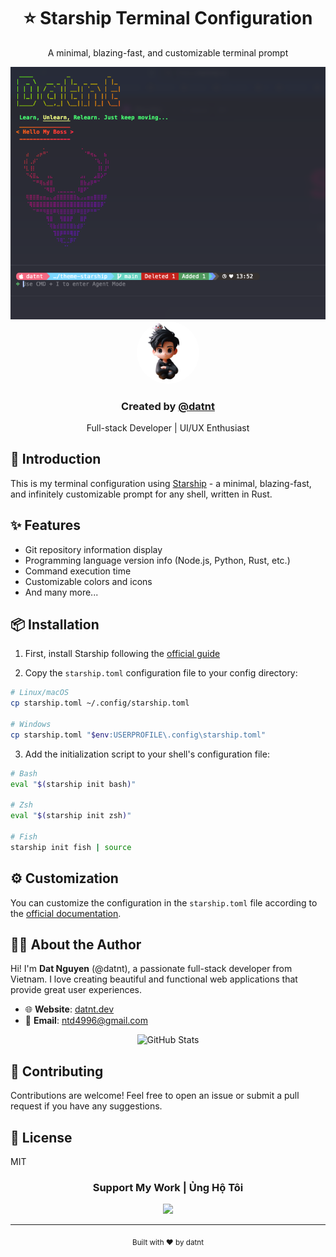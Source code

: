 <div align="center">
  <h1>⭐ Starship Terminal Configuration</h1>
  <p>A minimal, blazing-fast, and customizable terminal prompt</p>
  
  <img src="image-demo.png" alt="Demo Starship" />

  <div>
    <img src="datnt.png" alt="datnt" width="100px" style="border-radius: 50%;" />
    <h3>Created by <a href="https://github.com/datnt">@datnt</a></h3>
    <p>Full-stack Developer | UI/UX Enthusiast</p>
  </div>
</div>

## 🚀 Introduction

This is my terminal configuration using [Starship](https://starship.rs) - a minimal, blazing-fast, and infinitely customizable prompt for any shell, written in Rust.

## ✨ Features

- Git repository information display
- Programming language version info (Node.js, Python, Rust, etc.)
- Command execution time
- Customizable colors and icons
- And many more...

## 📦 Installation

1. First, install Starship following the [official guide](https://starship.rs/guide/#🚀-installation)

2. Copy the `starship.toml` configuration file to your config directory:

```bash
# Linux/macOS
cp starship.toml ~/.config/starship.toml

# Windows
cp starship.toml "$env:USERPROFILE\.config\starship.toml"
```

3. Add the initialization script to your shell's configuration file:

```bash
# Bash
eval "$(starship init bash)"

# Zsh
eval "$(starship init zsh)"

# Fish
starship init fish | source
```

## ⚙️ Customization

You can customize the configuration in the `starship.toml` file according to the [official documentation](https://starship.rs/config/).

## 👨‍💻 About the Author

Hi! I'm **Dat Nguyen** (@datnt), a passionate full-stack developer from Vietnam. I love creating beautiful and functional web applications that provide great user experiences.

- 🌐 **Website**: [datnt.dev](https://datnt.dev)
- 📧 **Email**: ntd4996@gmail.com

<div align="center">
  <img src="https://github-readme-stats.vercel.app/api?username=ntd4996&show_icons=true&theme=radical" alt="GitHub Stats" />
</div>

## 🤝 Contributing

Contributions are welcome! Feel free to open an issue or submit a pull request if you have any suggestions.

## 📄 License

MIT

<div align="center">
  <h3>Support My Work | Ủng Hộ Tôi</h3>
  
  <a href="https://www.buymeacoffee.com/ntd4996">
    <img src="https://img.buymeacoffee.com/button-api/?text=Buy me a coffee&emoji=&slug=datnt&button_colour=FF5F5F&font_colour=ffffff&font_family=Cookie&outline_colour=000000&coffee_colour=FFDD00" />
  </a>
</div>

---

<p align="center">
  <sub>Built with ❤️ by datnt</sub>
</p>

